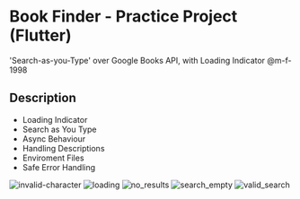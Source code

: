 # Book Finder - Practice Project (Flutter)

'Search-as-you-Type' over Google Books API, with Loading Indicator
@m-f-1998

## Description
- Loading Indicator
- Search as You Type
- Async Behaviour
- Handling Descriptions
- Enviroment Files
- Safe Error Handling

![invalid-character](previews/invalid-character.png?raw=true)
![loading](previews/loading.png?raw=true)
![no_results](previews/no_results.png?raw=true)
![search_empty](previews/search_empty.png?raw=true)
![valid_search](previews/valid_search.png?raw=true)